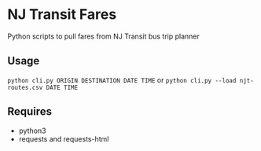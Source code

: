 # NJ Transit Fares
Python scripts to pull fares from NJ Transit bus trip planner

## Usage

`python cli.py ORIGIN DESTINATION DATE TIME`
or
`python cli.py --load njt-routes.csv DATE TIME`

## Requires
- python3
- requests and requests-html